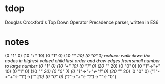 # tdop
Douglas Crockford's Top Down Operator Precedence parser, written in ES6

# notes
(0 "1" 0) (10 "+" 10) (0 "1" 0) (20 "*" 20) (0 "0" 0)
reduce: walk down the nodes in highest valued child first order and draw edges from small number to large number
(0 "1" 0) (10 "+" 10) (0 "1" 0) (20 "*" 20) (0 "0" 0)
(0 "1"->"+" 10) (0 "1" 0) (20 "*" 20) (0 "0" 0)
(0 "1"->"+"<-"1" 0) (20 "*" 20) (0 "0" 0)
("1"->"+"<-"1")->("*" 20) (0 "0" 0)
("1"->"+"<-"1")->("*"<-"0")
